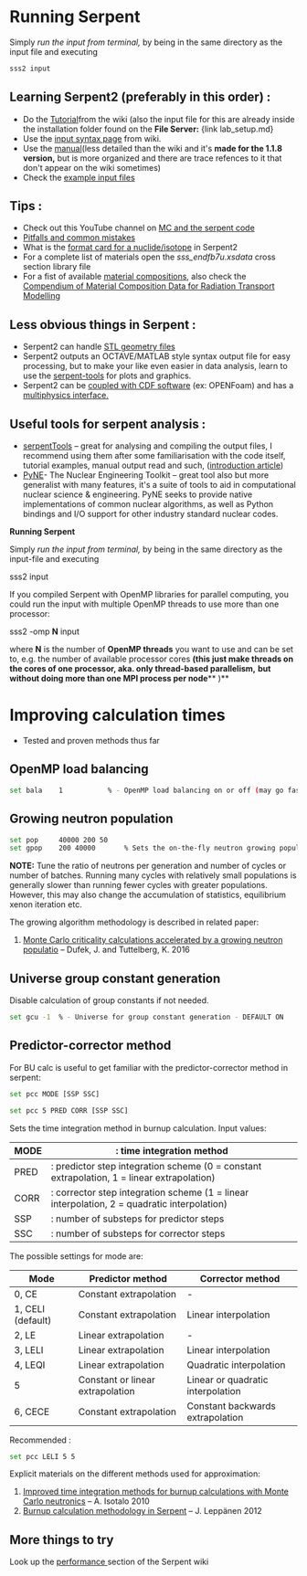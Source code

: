 
# Running Serpent

Simply _run the input from terminal,_ by being in the same directory as the input file and executing

```sh
sss2 input
```

## **Learning Serpent2 (preferably in this order) :**

* Do the [Tutorial](http://serpent.vtt.fi/mediawiki/index.php/Tutorial)from the wiki (also the input file for this are already inside the installation folder found on the **File Server:** {link lab_setup.md}
* Use the [input syntax page](http://serpent.vtt.fi/mediawiki/index.php/Input_syntax_manual) from wiki.
* Use the [manual](http://montecarlo.vtt.fi/download/Serpent_manual.pdf)(less detailed than the wiki and it's **made for the 1.1.8 version,** but is more organized and there are trace refences to it that don't appear on the wiki sometimes)
* Check the [example input files](https://serpent.vtt.fi/mediawiki/index.php/Category:Example_input_files)

## **Tips :**

* Check out this YouTube channel on [MC and the serpent code](https://www.youtube.com/user/jandufek)
* [Pitfalls and common mistakes](http://serpent.vtt.fi/mediawiki/index.php/Pitfalls_and_troubleshooting)
* What is the [format card for a nuclide/isotope](http://serpent.vtt.fi/mediawiki/index.php/Definitions,_units_and_constants) in Serpent2
* For a complete list of materials open the _sss\_endfb7u.xsdata_ cross section library file
* For a fist of available [material compositions](http://serpent.vtt.fi/mediawiki/index.php/Installing_and_running_Serpent#Standard_compositions), also check the [Compendium of Material Composition Data for Radiation Transport Modelling](https://www.pnnl.gov/main/publications/external/technical_reports/PNNL-15870Rev1.pdf)

## **Less obvious things in Serpent :**

* Serpent2 can handle [STL geometry files](https://papers.ssrn.com/sol3/papers.cfm?abstract_id=4024163)
* Serpent2 outputs an OCTAVE/MATLAB style syntax output file for easy processing, but to make your like even easier in data analysis, learn to use the [serpent-tools](https://serpent-tools.readthedocs.io/en/master/) for plots and graphics.
* Serpent2 can be [coupled with CDF software](https://serpent.vtt.fi/mediawiki/index.php/Minimal_Serpent_Coupling_Script) (ex: OPENFoam) and has a [multiphysics interface.](https://serpent.vtt.fi/mediawiki/index.php/Multi-physics_interface)

## **Useful tools for serpent analysis :**

* [serpentTools](https://serpent-tools.readthedocs.io/en/master/) – great for analysing and compiling the output files, I recommend using them after some familiarisation with the code itself, tutorial examples, manual output read and such, ([introduction article](https://www.tandfonline.com/doi/full/10.1080/00295639.2020.1723992))
* [PyNE](https://pyne.io/index.html)- The Nuclear Engineering Toolkit – great tool also but more generalist with many features, it's a suite of tools to aid in computational nuclear science & engineering. PyNE seeks to provide native implementations of common nuclear algorithms, as well as Python bindings and I/O support for other industry standard nuclear codes.

**Running Serpent**

Simply _run the input from terminal,_ by being in the same directory as the input-file and executing

sss2 input

If you compiled Serpent with OpenMP libraries for parallel computing, you could run the input with multiple OpenMP threads to use more than one processor:

sss2 -omp **N** input

where  **N**  is the number of **OpenMP threads** you want to use and can be set to, e.g. the number of available processor cores **(this just make threads on the cores of one processor, aka. only thread-based parallelism,**  **but without doing more than one MPI process per node**** )**


# Improving calculation times

- Tested and proven methods thus far

## **OpenMP load balancing**
```sh
set bala 	1			% - OpenMP load balancing on or off (may go faster)
```

## **Growing neutron population**
```sh
set pop	    40000 200 50
set gpop	200 40000   	% Sets the on-the-fly neutron growing population size algorithm. 
```

**NOTE:** Tune the ratio of neutrons per generation and number of cycles or number of batches. Running many cycles with relatively small populations is generally slower than running fewer cycles with greater populations. However, this may also change the accumulation of statistics, equilibrium xenon iteration etc.

The growing algorithm methodology is described in related paper:
1. [Monte Carlo criticality calculations accelerated by a growing neutron populatio](https://www.sciencedirect.com/science/article/pii/S030645491630086X?via%3Dihub) – Dufek, J. and Tuttelberg, K. 2016

## **Universe group constant generation**
Disable calculation of group constants if not needed.
```sh
set gcu -1  % - Universe for group constant generation - DEFAULT ON
```

## **Predictor-corrector method**
For BU calc is useful to get familiar with the predictor-corrector method in serpent:
```sh
set pcc MODE [SSP SSC]

set pcc 5 PRED CORR [SSP SSC]
```

Sets the time integration method in burnup calculation. Input values:

| MODE |  : time integration method |
| --- | --- |
| PRED |  : predictor step integration scheme (0 = constant extrapolation, 1 = linear extrapolation) |
| CORR |  : corrector step integration scheme (1 = linear interpolation, 2 = quadratic interpolation) |
| SSP  |  : number of substeps for predictor steps |
| SSC  |  : number of substeps for corrector steps |

The possible settings for mode are:

| Mode | Predictor method | Corrector method |
| --- | --- | --- |
| 0, CE   | Constant extrapolation | - |
| 1, CELI (default)| Constant extrapolation | Linear interpolation | 
| 2, LE   | Linear extrapolation | - |
| 3, LELI | Linear extrapolation | Linear interpolation |
| 4, LEQI | Linear extrapolation | Quadratic interpolation |
| 5       | Constant or linear extrapolation | Linear or quadratic interpolation |
| 6, CECE | Constant extrapolation | Constant backwards extrapolation |

Recommended :
```sh
set pcc LELI 5 5
```

Explicit materials on the different methods used for approximation:
1. [Improved time integration methods for burnup calculations with Monte Carlo neutronics](http://montecarlo.vtt.fi/mtg/2011_Dresden/Serpent_Isotalo1.pdf) – A. Isotalo 2010
2. [Burnup calculation methodology in Serpent](http://montecarlo.vtt.fi/download/Serpent2_BU.pdf) – J. Leppänen 2012


## **More things to try**

Look up the [performance ](https://serpent.vtt.fi/mediawiki/index.php/Pitfalls_and_troubleshooting#Performance)section of the Serpent wiki